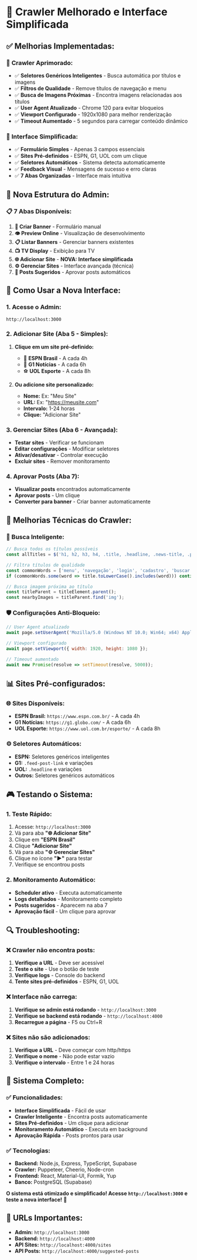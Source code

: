 # 🚀 Crawler Melhorado e Interface Simplificada

## ✅ **Melhorias Implementadas:**

### 🔧 **Crawler Aprimorado:**
- ✅ **Seletores Genéricos Inteligentes** - Busca automática por títulos e imagens
- ✅ **Filtros de Qualidade** - Remove títulos de navegação e menu
- ✅ **Busca de Imagens Próximas** - Encontra imagens relacionadas aos títulos
- ✅ **User Agent Atualizado** - Chrome 120 para evitar bloqueios
- ✅ **Viewport Configurado** - 1920x1080 para melhor renderização
- ✅ **Timeout Aumentado** - 5 segundos para carregar conteúdo dinâmico

### 🎨 **Interface Simplificada:**
- ✅ **Formulário Simples** - Apenas 3 campos essenciais
- ✅ **Sites Pré-definidos** - ESPN, G1, UOL com um clique
- ✅ **Seletores Automáticos** - Sistema detecta automaticamente
- ✅ **Feedback Visual** - Mensagens de sucesso e erro claras
- ✅ **7 Abas Organizadas** - Interface mais intuitiva

## 🎯 **Nova Estrutura do Admin:**

### **📋 7 Abas Disponíveis:**
1. **📝 Criar Banner** - Formulário manual
2. **👁️ Preview Online** - Visualização de desenvolvimento
3. **📋 Listar Banners** - Gerenciar banners existentes
4. **📺 TV Display** - Exibição para TV
5. **🌐 Adicionar Site** - **NOVA: Interface simplificada**
6. **⚙️ Gerenciar Sites** - Interface avançada (técnica)
7. **📰 Posts Sugeridos** - Aprovar posts automáticos

## 🚀 **Como Usar a Nova Interface:**

### **1. Acesse o Admin:**
```
http://localhost:3000
```

### **2. Adicionar Site (Aba 5 - Simples):**
1. **Clique em um site pré-definido:**
   - 🏈 **ESPN Brasil** - A cada 4h
   - 📰 **G1 Notícias** - A cada 6h
   - ⚽ **UOL Esporte** - A cada 8h

2. **Ou adicione site personalizado:**
   - **Nome:** Ex: "Meu Site"
   - **URL:** Ex: "https://meusite.com"
   - **Intervalo:** 1-24 horas
   - **Clique:** "Adicionar Site"

### **3. Gerenciar Sites (Aba 6 - Avançada):**
- **Testar sites** - Verificar se funcionam
- **Editar configurações** - Modificar seletores
- **Ativar/desativar** - Controlar execução
- **Excluir sites** - Remover monitoramento

### **4. Aprovar Posts (Aba 7):**
- **Visualizar posts** encontrados automaticamente
- **Aprovar posts** - Um clique
- **Converter para banner** - Criar banner automaticamente

## 🔧 **Melhorias Técnicas do Crawler:**

### **🎯 Busca Inteligente:**
```javascript
// Busca todos os títulos possíveis
const allTitles = $('h1, h2, h3, h4, .title, .headline, .news-title, .post-title, .article-title, [class*="title"], [class*="headline"], [class*="news"], [class*="article"]');

// Filtra títulos de qualidade
const commonWords = ['menu', 'navegação', 'login', 'cadastro', 'buscar', 'pesquisar', 'contato', 'sobre', 'home', 'início'];
if (commonWords.some(word => title.toLowerCase().includes(word))) continue;

// Busca imagem próxima ao título
const titleParent = titleElement.parent();
const nearbyImages = titleParent.find('img');
```

### **🛡️ Configurações Anti-Bloqueio:**
```javascript
// User Agent atualizado
await page.setUserAgent('Mozilla/5.0 (Windows NT 10.0; Win64; x64) AppleWebKit/537.36 (KHTML, like Gecko) Chrome/120.0.0.0 Safari/537.36');

// Viewport configurado
await page.setViewport({ width: 1920, height: 1080 });

// Timeout aumentado
await new Promise(resolve => setTimeout(resolve, 5000));
```

## 📊 **Sites Pré-configurados:**

### **🌐 Sites Disponíveis:**
- **ESPN Brasil:** `https://www.espn.com.br/` - A cada 4h
- **G1 Notícias:** `https://g1.globo.com/` - A cada 6h
- **UOL Esporte:** `https://www.uol.com.br/esporte/` - A cada 8h

### **⚙️ Seletores Automáticos:**
- **ESPN:** Seletores genéricos inteligentes
- **G1:** `.feed-post-link` e variações
- **UOL:** `.headline` e variações
- **Outros:** Seletores genéricos automáticos

## 🎮 **Testando o Sistema:**

### **1. Teste Rápido:**
1. Acesse: `http://localhost:3000`
2. Vá para aba **"🌐 Adicionar Site"**
3. Clique em **"ESPN Brasil"**
4. Clique **"Adicionar Site"**
5. Vá para aba **"⚙️ Gerenciar Sites"**
6. Clique no ícone **"▶️"** para testar
7. Verifique se encontrou posts

### **2. Monitoramento Automático:**
- **Scheduler ativo** - Executa automaticamente
- **Logs detalhados** - Monitoramento completo
- **Posts sugeridos** - Aparecem na aba 7
- **Aprovação fácil** - Um clique para aprovar

## 🔍 **Troubleshooting:**

### **❌ Crawler não encontra posts:**
1. **Verifique a URL** - Deve ser acessível
2. **Teste o site** - Use o botão de teste
3. **Verifique logs** - Console do backend
4. **Tente sites pré-definidos** - ESPN, G1, UOL

### **❌ Interface não carrega:**
1. **Verifique se admin está rodando** - `http://localhost:3000`
2. **Verifique se backend está rodando** - `http://localhost:4000`
3. **Recarregue a página** - F5 ou Ctrl+R

### **❌ Sites não são adicionados:**
1. **Verifique a URL** - Deve começar com http/https
2. **Verifique o nome** - Não pode estar vazio
3. **Verifique o intervalo** - Entre 1 e 24 horas

## 🎉 **Sistema Completo:**

### **✅ Funcionalidades:**
- **Interface Simplificada** - Fácil de usar
- **Crawler Inteligente** - Encontra posts automaticamente
- **Sites Pré-definidos** - Um clique para adicionar
- **Monitoramento Automático** - Executa em background
- **Aprovação Rápida** - Posts prontos para usar

### **✅ Tecnologias:**
- **Backend:** Node.js, Express, TypeScript, Supabase
- **Crawler:** Puppeteer, Cheerio, Node-cron
- **Frontend:** React, Material-UI, Formik, Yup
- **Banco:** PostgreSQL (Supabase)

**O sistema está otimizado e simplificado! Acesse `http://localhost:3000` e teste a nova interface!** 🚀

## 🔗 **URLs Importantes:**
- **Admin:** `http://localhost:3000`
- **Backend:** `http://localhost:4000`
- **API Sites:** `http://localhost:4000/sites`
- **API Posts:** `http://localhost:4000/suggested-posts`
